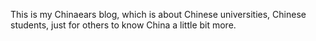 This is my Chinaears blog, which is about Chinese universities, Chinese students, just for others to know China a little bit more.
